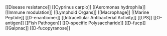 [[Disease resistance]]
[[Cyprinus carpio]]
[[Aeromonas hydrophila]]
[[Immune modulation]]
[[Lymphoid Organs]]
[[Macrophage]]
[[Marine Peptide]]
[[D-enantiomer]]
[[Intracellular Antibacterial Activity]]
[[LPS]]
[[O-antigen]]
[[Fish Pathogen]]
[[O-specific Polysaccharide]]
[[D-fucp]]
[[Galpnac]]
[[D-fucopyranose]]
